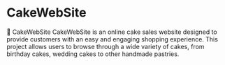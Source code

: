 # CakeWebSite
🍰 CakeWebSite CakeWebSite is an online cake sales website designed to provide customers with an easy and engaging shopping experience. This project allows users to browse through a wide variety of cakes, from birthday cakes, wedding cakes to other handmade pastries.
